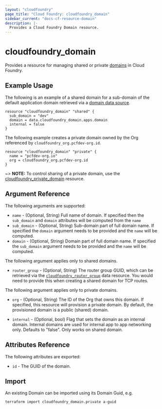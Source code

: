 ```yaml
---
layout: "cloudfoundry"
page_title: "Cloud Foundry: cloudfoundry_domain"
sidebar_current: "docs-cf-resource-domain"
description: |-
  Provides a Cloud Foundry Domain resource.
---
```


# cloudfoundry\_domain

Provides a resource for managing shared or private
[domains](https://docs.cloudfoundry.org/devguide/deploy-apps/routes-domains.html#domains) in Cloud Foundry.

## Example Usage

The following is an example of a shared domain for a sub-domain of the default application domain
retrieved via a [domain data source](/docs/providers/cloudfoundry/d/domain.html).

```hcl
resource "cloudfoundry_domain" "shared" {
  sub_domain = "dev"
  domain = data.cloudfoundry_domain.apps.domain
  internal = false
}
```

The following example creates a private domain owned by the Org referenced by `cloudfoundry_org.pcfdev-org.id`.

```hcl
resource "cloudfoundry_domain" "private" {
  name = "pcfdev-org.io"
  org = cloudfoundry_org.pcfdev-org.id
}
```

~> **NOTE:** To control sharing of a private domain, use the [cloudfoundry_private_domain](private_domain_access.html) resource.

## Argument Reference

The following arguments are supported:

* `name` - (Optional, String) Full name of domain. If specified then the `sub_domain` and `domain` attributes will be computed from the `name`
* `sub_domain` - (Optional, String) Sub-domain part of full domain name. If specified the `domain` argument needs to be provided and the `name` will be computed.
* `domain` - (Optional, String) Domain part of full domain name. If specified the `sub_domain` argument needs to be provided and the `name` will be computed.

The following argument applies only to shared domains.

* `router_group` - (Optional, String) The router group GUID, which can be retrieved via the [`cloudfoundry_router_group`](/docs/providers/cloudfoundry/d/stack.html) data resource. You would need to provide this when creating a shared domain for TCP routes.

The following argument applies only to private domains.

* `org` - (Optional, String) The ID of the Org that owns this domain. If specified, this resource will provision a private domain. By default, the provisioned domain is a public (shared) domain.

* `internal` - (Optional, bool) Flag that sets the domain as an internal domain. Internal domains are used for internal app to app networking only. Defaults to "false". Only works on shared domain.

## Attributes Reference

The following attributes are exported:

* `id` - The GUID of the domain.

## Import

An existing Domain can be imported using its Domain Guid, e.g.

```bash
terraform import cloudfoundry_domain.private a-guid
```
